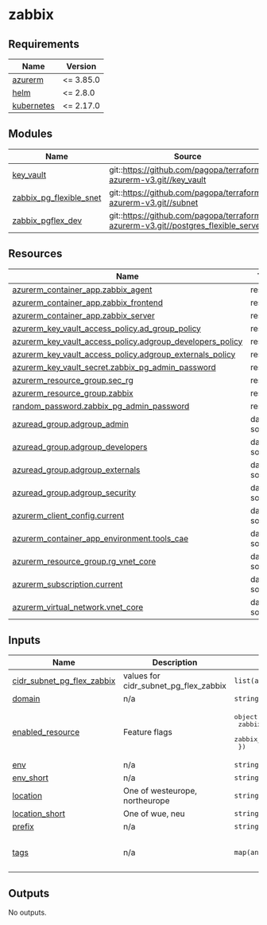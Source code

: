 # zabbix

<!-- markdownlint-disable -->
<!-- BEGIN_TF_DOCS -->
## Requirements

| Name | Version |
|------|---------|
| <a name="requirement_azurerm"></a> [azurerm](#requirement\_azurerm) | <= 3.85.0 |
| <a name="requirement_helm"></a> [helm](#requirement\_helm) | <= 2.8.0 |
| <a name="requirement_kubernetes"></a> [kubernetes](#requirement\_kubernetes) | <= 2.17.0 |

## Modules

| Name | Source | Version |
|------|--------|---------|
| <a name="module_key_vault"></a> [key\_vault](#module\_key\_vault) | git::https://github.com/pagopa/terraform-azurerm-v3.git//key_vault | v7.35.1 |
| <a name="module_zabbix_pg_flexible_snet"></a> [zabbix\_pg\_flexible\_snet](#module\_zabbix\_pg\_flexible\_snet) | git::https://github.com/pagopa/terraform-azurerm-v3.git//subnet | v7.35.1 |
| <a name="module_zabbix_pgflex_dev"></a> [zabbix\_pgflex\_dev](#module\_zabbix\_pgflex\_dev) | git::https://github.com/pagopa/terraform-azurerm-v3.git//postgres_flexible_server | v7.35.1 |

## Resources

| Name | Type |
|------|------|
| [azurerm_container_app.zabbix_agent](https://registry.terraform.io/providers/hashicorp/azurerm/latest/docs/resources/container_app) | resource |
| [azurerm_container_app.zabbix_frontend](https://registry.terraform.io/providers/hashicorp/azurerm/latest/docs/resources/container_app) | resource |
| [azurerm_container_app.zabbix_server](https://registry.terraform.io/providers/hashicorp/azurerm/latest/docs/resources/container_app) | resource |
| [azurerm_key_vault_access_policy.ad_group_policy](https://registry.terraform.io/providers/hashicorp/azurerm/latest/docs/resources/key_vault_access_policy) | resource |
| [azurerm_key_vault_access_policy.adgroup_developers_policy](https://registry.terraform.io/providers/hashicorp/azurerm/latest/docs/resources/key_vault_access_policy) | resource |
| [azurerm_key_vault_access_policy.adgroup_externals_policy](https://registry.terraform.io/providers/hashicorp/azurerm/latest/docs/resources/key_vault_access_policy) | resource |
| [azurerm_key_vault_secret.zabbix_pg_admin_password](https://registry.terraform.io/providers/hashicorp/azurerm/latest/docs/resources/key_vault_secret) | resource |
| [azurerm_resource_group.sec_rg](https://registry.terraform.io/providers/hashicorp/azurerm/latest/docs/resources/resource_group) | resource |
| [azurerm_resource_group.zabbix](https://registry.terraform.io/providers/hashicorp/azurerm/latest/docs/resources/resource_group) | resource |
| [random_password.zabbix_pg_admin_password](https://registry.terraform.io/providers/hashicorp/random/latest/docs/resources/password) | resource |
| [azuread_group.adgroup_admin](https://registry.terraform.io/providers/hashicorp/azuread/latest/docs/data-sources/group) | data source |
| [azuread_group.adgroup_developers](https://registry.terraform.io/providers/hashicorp/azuread/latest/docs/data-sources/group) | data source |
| [azuread_group.adgroup_externals](https://registry.terraform.io/providers/hashicorp/azuread/latest/docs/data-sources/group) | data source |
| [azuread_group.adgroup_security](https://registry.terraform.io/providers/hashicorp/azuread/latest/docs/data-sources/group) | data source |
| [azurerm_client_config.current](https://registry.terraform.io/providers/hashicorp/azurerm/latest/docs/data-sources/client_config) | data source |
| [azurerm_container_app_environment.tools_cae](https://registry.terraform.io/providers/hashicorp/azurerm/latest/docs/data-sources/container_app_environment) | data source |
| [azurerm_resource_group.rg_vnet_core](https://registry.terraform.io/providers/hashicorp/azurerm/latest/docs/data-sources/resource_group) | data source |
| [azurerm_subscription.current](https://registry.terraform.io/providers/hashicorp/azurerm/latest/docs/data-sources/subscription) | data source |
| [azurerm_virtual_network.vnet_core](https://registry.terraform.io/providers/hashicorp/azurerm/latest/docs/data-sources/virtual_network) | data source |

## Inputs

| Name | Description | Type | Default | Required |
|------|-------------|------|---------|:--------:|
| <a name="input_cidr_subnet_pg_flex_zabbix"></a> [cidr\_subnet\_pg\_flex\_zabbix](#input\_cidr\_subnet\_pg\_flex\_zabbix) | values for cidr\_subnet\_pg\_flex\_zabbix | `list(any)` | n/a | yes |
| <a name="input_domain"></a> [domain](#input\_domain) | n/a | `string` | n/a | yes |
| <a name="input_enabled_resource"></a> [enabled\_resource](#input\_enabled\_resource) | Feature flags | <pre>object({<br/>    zabbix_kv_enabled      = optional(bool, false),<br/>    zabbix_pgflexi_enabled = optional(bool, false),<br/>  })</pre> | n/a | yes |
| <a name="input_env"></a> [env](#input\_env) | n/a | `string` | n/a | yes |
| <a name="input_env_short"></a> [env\_short](#input\_env\_short) | n/a | `string` | n/a | yes |
| <a name="input_location"></a> [location](#input\_location) | One of westeurope, northeurope | `string` | n/a | yes |
| <a name="input_location_short"></a> [location\_short](#input\_location\_short) | One of wue, neu | `string` | n/a | yes |
| <a name="input_prefix"></a> [prefix](#input\_prefix) | n/a | `string` | n/a | yes |
| <a name="input_tags"></a> [tags](#input\_tags) | n/a | `map(any)` | <pre>{<br/>  "CreatedBy": "Terraform"<br/>}</pre> | no |

## Outputs

No outputs.
<!-- END_TF_DOCS -->
